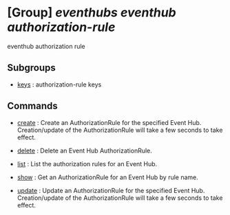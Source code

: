 # [Group] _eventhubs eventhub authorization-rule_

eventhub authorization rule

## Subgroups

- [keys](/Commands/eventhubs/eventhub/authorization-rule/keys/readme.md)
: authorization-rule keys

## Commands

- [create](/Commands/eventhubs/eventhub/authorization-rule/_create.md)
: Create an AuthorizationRule for the specified Event Hub. Creation/update of the AuthorizationRule will take a few seconds to take effect.

- [delete](/Commands/eventhubs/eventhub/authorization-rule/_delete.md)
: Delete an Event Hub AuthorizationRule.

- [list](/Commands/eventhubs/eventhub/authorization-rule/_list.md)
: List the authorization rules for an Event Hub.

- [show](/Commands/eventhubs/eventhub/authorization-rule/_show.md)
: Get an AuthorizationRule for an Event Hub by rule name.

- [update](/Commands/eventhubs/eventhub/authorization-rule/_update.md)
: Update an AuthorizationRule for the specified Event Hub. Creation/update of the AuthorizationRule will take a few seconds to take effect.
